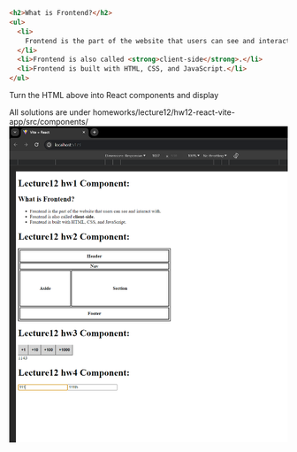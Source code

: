 ```html
<h2>What is Frontend?</h2>
<ul>
  <li>
    Frontend is the part of the website that users can see and interact with.
  </li>
  <li>Frontend is also called <strong>client-side</strong>.</li>
  <li>Frontend is built with HTML, CSS, and JavaScript.</li>
</ul>
```

Turn the HTML above into React components and display

All solutions are under homeworks/lecture12/hw12-react-vite-app/src/components/
![demo](./web-app-page.png)